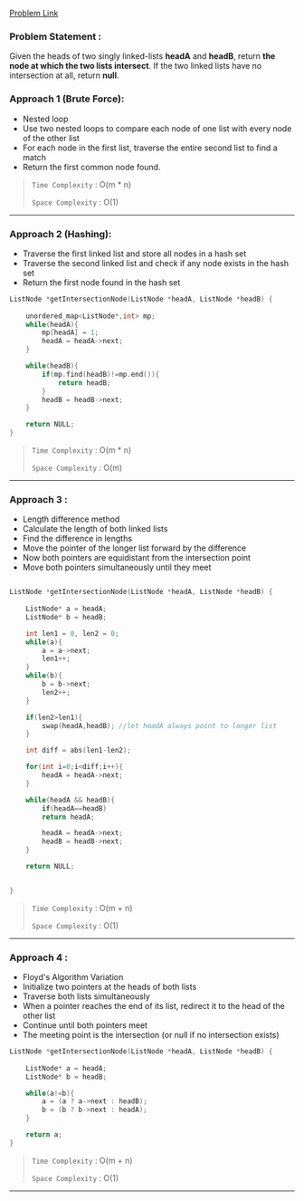 [Problem Link](https://leetcode.com/problems/intersection-of-two-linked-lists/description/)

### Problem Statement : 

Given the heads of two singly linked-lists **headA** and **headB**, return **the node at which the two lists intersect**. If the two linked lists have no intersection at all, return **null**.

### Approach 1 (Brute Force):
- Nested loop
- Use two nested loops to compare each node of one list with every node of the other list
- For each node in the first list, traverse the entire second list to find a match
- Return the first common node found.

> `Time Complexity` : O(m * n)
> 
> `Space Complexity` : O(1)

---

### Approach 2 (Hashing):

- Traverse the first linked list and store all nodes in a hash set
- Traverse the second linked list and check if any node exists in the hash set
- Return the first node found in the hash set

```cpp
ListNode *getIntersectionNode(ListNode *headA, ListNode *headB) {
    
	unordered_map<ListNode*,int> mp;
	while(headA){
		mp[headA] = 1;
		headA = headA->next;
	}

	while(headB){
		if(mp.find(headB)!=mp.end()){
			return headB;
		}
		headB = headB->next;
	}

	return NULL;
}

```


> `Time Complexity` : O(m * n)
> 
> `Space Complexity` : O(m)

---

### Approach 3 : 

- Length difference method
- Calculate the length of both linked lists
- Find the difference in lengths
- Move the pointer of the longer list forward by the difference
- Now both pointers are equidistant from the intersection point
- Move both pointers simultaneously until they meet

```cpp

ListNode *getIntersectionNode(ListNode *headA, ListNode *headB) {
        
	ListNode* a = headA;
	ListNode* b = headB;

	int len1 = 0, len2 = 0;
	while(a){
		a = a->next;
		len1++;
	}
	while(b){
		b = b->next;
		len2++;
	}

	if(len2>len1){
		swap(headA,headB); //let headA always point to longer list
	}

	int diff = abs(len1-len2);

	for(int i=0;i<diff;i++){
		headA = headA->next;
	}

	while(headA && headB){
		if(headA==headB)
		return headA;

		headA = headA->next;
		headB = headB->next;
	}

	return NULL;


}
```


> `Time Complexity` : O(m + n)
> 
> `Space Complexity` : O(1)

---
### Approach 4 :

- Floyd's Algorithm Variation
- Initialize two pointers at the heads of both lists
- Traverse both lists simultaneously
- When a pointer reaches the end of its list, redirect it to the head of the other list
- Continue until both pointers meet
- The meeting point is the intersection (or null if no intersection exists)

``` cpp
ListNode *getIntersectionNode(ListNode *headA, ListNode *headB) {
        
	ListNode* a = headA;
	ListNode* b = headB;

	while(a!=b){
		a = (a ? a->next : headB);
		b = (b ? b->next : headA);
	}

	return a;
}

```

> `Time Complexity` : O(m + n)
> 
> `Space Complexity` : O(1)

---

